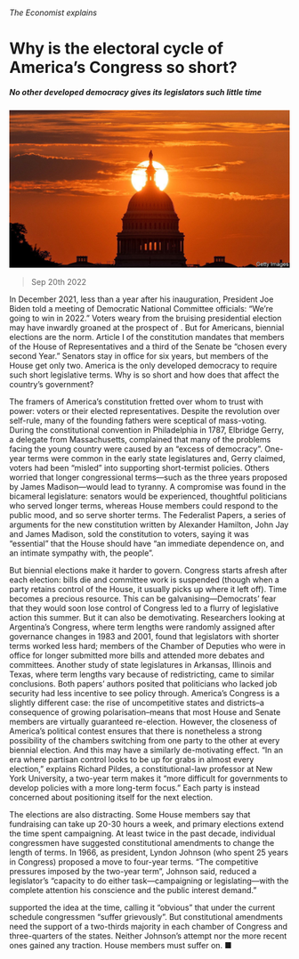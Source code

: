 ###### The Economist explains

# Why is the electoral cycle of America’s Congress so short? 

##### No other developed democracy gives its legislators such little time 

![image](images/20220924_BLP501.jpg) 

> Sep 20th 2022 

In December 2021, less than a year after his inauguration, President Joe Biden told a meeting of Democratic National Committee officials: “We’re going to win in 2022.” Voters weary from the bruising presidential election may have inwardly groaned at the prospect of . But for Americans, biennial elections are the norm. Article I of the constitution mandates that members of the House of Representatives and a third of the Senate be “chosen every second Year.” Senators stay in office for six years, but members of the House get only two. America is the only developed democracy to require such short legislative terms. Why is  so short and how does that affect the country’s government?

The framers of America’s constitution fretted over whom to trust with power: voters or their elected representatives. Despite the revolution over self-rule, many of the founding fathers were sceptical of mass-voting. During the constitutional convention in Philadelphia in 1787, Elbridge Gerry, a delegate from Massachusetts, complained that many of the problems facing the young country were caused by an “excess of democracy”. One-year terms were common in the early state legislatures and, Gerry claimed, voters had been “misled” into supporting short-termist policies. Others worried that longer congressional terms—such as the three years proposed by James Madison—would lead to tyranny. A compromise was found in the bicameral legislature: senators would be experienced, thoughtful politicians who served longer terms, whereas House members could respond to the public mood, and so serve shorter terms. The Federalist Papers, a series of arguments for the new constitution written by Alexander Hamilton, John Jay and James Madison, sold the constitution to voters, saying it was “essential” that the House should have “an immediate dependence on, and an intimate sympathy with, the people”.

But biennial elections make it harder to govern. Congress starts afresh after each election: bills die and committee work is suspended (though when a party retains control of the House, it usually picks up where it left off). Time becomes a precious resource. This can be galvanising—Democrats’ fear that they would soon lose control of Congress led to a flurry of legislative action this summer. But it can also be demotivating. Researchers looking at Argentina’s Congress, where term lengths were randomly assigned after governance changes in 1983 and 2001, found that legislators with shorter terms worked less hard; members of the Chamber of Deputies who were in office for longer submitted more bills and attended more debates and committees. Another study of state legislatures in Arkansas, Illinois and Texas, where term lengths vary because of redistricting, came to similar conclusions. Both papers’ authors posited that politicians who lacked job security had less incentive to see policy through. America’s Congress is a slightly different case: the rise of uncompetitive states and districts–a consequence of growing polarisation–means that most House and Senate members are virtually guaranteed re-election. However, the closeness of America’s political contest ensures that there is nonetheless a strong possibility of the chambers switching from one party to the other at every biennial election. And this may have a similarly de-motivating effect. “In an era where partisan control looks to be up for grabs in almost every election,” explains Richard Pildes, a constitutional-law professor at New York University, a two-year term makes it “more difficult for governments to develop policies with a more long-term focus.” Each party is instead concerned about positioning itself for the next election.

The elections are also distracting. Some House members say that fundraising can take up 20-30 hours a week, and primary elections extend the time spent campaigning. At least twice in the past decade, individual congressmen have suggested constitutional amendments to change the length of terms. In 1966, as president, Lyndon Johnson (who spent 25 years in Congress) proposed a move to four-year terms. “The competitive pressures imposed by the two-year term”, Johnson said, reduced a legislator’s “capacity to do either task—campaigning or legislating—with the complete attention his conscience and the public interest demand.”

 supported the idea at the time, calling it “obvious” that under the current schedule congressmen “suffer grievously”. But constitutional amendments need the support of a two-thirds majority in each chamber of Congress and three-quarters of the states. Neither Johnson’s attempt nor the more recent ones gained any traction. House members must suffer on. ■





